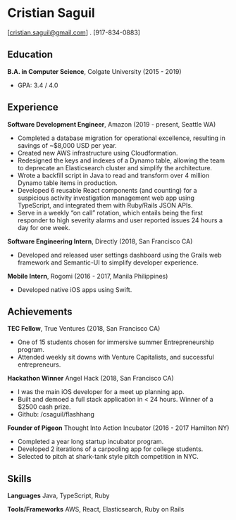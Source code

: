 # Cristian Saguil
[cristian.saguil@gmail.com] . [917-834-0883]
## Education
**B.A. in Computer Science**, Colgate University (2015 - 2019)
- GPA: 3.4 / 4.0

## Experience
**Software Development Engineer**, Amazon (2019 - present, Seattle WA)
- Completed a database migration for operational excellence, resulting in savings of ~$8,000 USD per year.
 - Created new AWS infrastructure using Cloudformation.
 - Redesigned the keys and indexes of a Dynamo table, allowing the team to deprecate an Elasticsearch cluster and simplify the architecture.
 - Wrote a backfill script in Java to read and transform over 4 million Dynamo table items in production.
- Developed 6 reusable React components (and counting) for a suspicious activity investigation management web app using TypeScript, and integrated them with Ruby/Rails JSON APIs.
- Serve in a weekly “on call” rotation, which entails being the first responder to high severity alarms and user reported issues 24 hours a day for one week.

**Software Engineering Intern**, Directly (2018, San Francisco CA)
- Developed and released user settings dashboard using the Grails web framework and Semantic-UI to simplify developer experience.

**Mobile Intern**, Rogomi (2016 - 2017, Manila Philippines)
- Developed native iOS apps using Swift.

## Achievements
**TEC Fellow**, True Ventures (2018, San Francisco CA)
- One of 15 students chosen for immersive summer Entrepreneurship program.
- Attended weekly sit downs with Venture Capitalists, and successful entrepreneurs.

**Hackathon Winner** Angel Hack (2018, San Francisco CA)
- I was the main iOS developer for a meet up planning app.
- Built and demoed a full stack application in < 24 hours. Winner of a $2500 cash prize.
- Github: /csaguil/flashhang

**Founder of Pigeon** Thought Into Action Incubator (2016 - 2017 Hamilton NY)
- Completed a year long startup incubator program.
- Developed 2 iterations of a carpooling app for college students.
- Selected to pitch at shark-tank style pitch competition in NYC.

## Skills
**Languages** Java, TypeScript, Ruby

**Tools/Frameworks** AWS, React, Elasticsearch, Ruby on Rails

